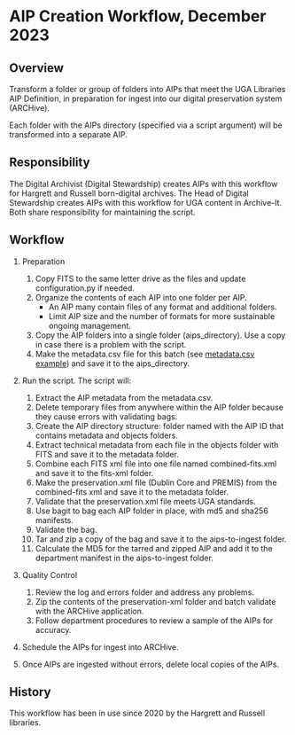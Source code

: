 # AIP Creation Workflow, December 2023

## Overview

Transform a folder or group of folders into AIPs that meet the UGA Libraries AIP Definition, 
in preparation for ingest into our digital preservation system (ARCHive).

Each folder with the AIPs directory (specified via a script argument) will be transformed into a separate AIP.

## Responsibility

The Digital Archivist (Digital Stewardship) creates AIPs with this workflow for Hargrett and Russell born-digital archives.
The Head of Digital Stewardship creates AIPs with this workflow for UGA content in Archive-It. 
Both share responsibility for maintaining the script.

## Workflow

1. Preparation 

   1. Copy FITS to the same letter drive as the files and update configuration.py if needed.
   2. Organize the contents of each AIP into one folder per AIP.
      - An AIP many contain files of any format and additional folders.
      - Limit AIP size and the number of formats for more sustainable ongoing management.
   3. Copy the AIP folders into a single folder (aips_directory). 
      Use a copy in case there is a problem with the script.
   4. Make the metadata.csv file for this batch (see [metadata.csv example](metadata.csv)) and save it to the aips_directory.


2. Run the script. The script will:

   1. Extract the AIP metadata from the metadata.csv.
   2. Delete temporary files from anywhere within the AIP folder because they cause errors with validating bags.
   3. Create the AIP directory structure: folder named with the AIP ID that contains metadata and objects folders.
   4. Extract technical metadata from each file in the objects folder with FITS and save it to the metadata folder. 
   5. Combine each FITS xml file into one file named combined-fits.xml and save it to the fits-xml folder.
   6. Make the preservation.xml file (Dublin Core and PREMIS) from the combined-fits xml and save it to the metadata folder. 
   7. Validate that the preservation.xml file meets UGA standards.
   8. Use bagit to bag each AIP folder in place, with md5 and sha256 manifests.
   9. Validate the bag.
   10. Tar and zip a copy of the bag and save it to the aips-to-ingest folder.
   11. Calculate the MD5 for the tarred and zipped AIP and add it to the department manifest in the aips-to-ingest folder.


3. Quality Control

   1. Review the log and errors folder and address any problems.
   2. Zip the contents of the preservation-xml folder and batch validate with the ARCHive application.
   3. Follow department procedures to review a sample of the AIPs for accuracy.


4. Schedule the AIPs for ingest into ARCHive.


5. Once AIPs are ingested without errors, delete local copies of the AIPs.

## History

This workflow has been in use since 2020 by the Hargrett and Russell libraries. 